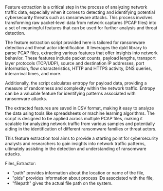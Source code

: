 Feature extraction is a critical step in the process of analyzing network traffic data, especially when it comes to detecting and identifying potential cybersecurity threats such as ransomware attacks. This process involves transforming raw packet-level data from network captures (PCAP files) into a set of meaningful features that can be used for further analysis and threat detection.

The feature extraction script provided here is tailored for ransomware detection and threat actor identification. It leverages the dpkt library to parse PCAP files, extracting various features that offer insights into network behavior. These features include packet counts, payload lengths, transport layer protocols (TCP/UDP), source and destination IP addresses, port information, flow characteristics, HTTP and HTTPS activity, DNS queries, interarrival times, and more.

Additionally, the script calculates entropy for payload data, providing a measure of randomness and complexity within the network traffic. Entropy can be a valuable feature for identifying patterns associated with ransomware attacks.

The extracted features are saved in CSV format, making it easy to analyze the data using tools like spreadsheets or machine learning algorithms. The script is designed to be applied across multiple PCAP files, making it scalable for analyzing network traffic from various samples and potentially aiding in the identification of different ransomware families or threat actors.

This feature extraction tool aims to provide a starting point for cybersecurity analysts and researchers to gain insights into network traffic patterns, ultimately assisting in the detection and understanding of ransomware attacks.

Files_Extractor: 
* "path" provides information about the location or name of the file, 
* "pids" provides information about process IDs associated with the file, 
* "filepath" gives the actual file path on the system.



